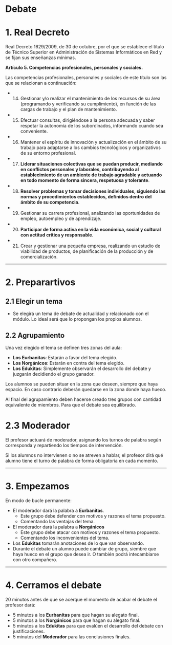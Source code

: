 
# Debate

# 1. Real Decreto

Real Decreto 1629/2009, de 30 de octubre, por el que se establece el título de Técnico Superior en Administración de Sistemas Informáticos en Red y se fijan sus enseñanzas mínimas.

**Artículo 5. Competencias profesionales, personales y sociales.**

Las competencias profesionales, personales y sociales de este título son las que se relacionan a continuación:

* 14. Gestionar y/o realizar el mantenimiento de los recursos de su área (programando y verificando su cumplimiento), en función de las cargas de trabajo y el plan de mantenimiento.
* 15. Efectuar consultas, dirigiéndose a la persona adecuada y saber respetar la autonomía de los subordinados, informando cuando sea conveniente.
* 16. Mantener el espíritu de innovación y actualización en el ámbito de su trabajo para adaptarse a los cambios tecnológicos y organizativos de su entorno profesional.
* 17. **Liderar situaciones colectivas que se puedan producir, mediando en conflictos personales y laborales, contribuyendo al establecimiento de un ambiente de trabajo agradable y actuando en todo momento de forma sincera, respetuosa y tolerante**.
* 18. **Resolver problemas y tomar decisiones individuales, siguiendo las normas y procedimientos establecidos, definidos dentro del ámbito de su competencia**.
* 19. Gestionar su carrera profesional, analizando las oportunidades de empleo, autoempleo y de aprendizaje.
* 20. **Participar de forma activa en la vida económica, social y cultural con actitud crítica y responsable**.
* 21. Crear y gestionar una pequeña empresa, realizando un estudio de viabilidad de productos, de planificación de la producción y de comercialización.

---

# 2. Preparartivos

## 2.1 Elegir un tema

* Se elegirá un tema de debate de actualidad y relacionado con el módulo.
Lo ideal será que lo propongan los propios alumnos.

## 2.2 Agrupamiento

Una vez elegido el tema se definen tres zonas del aula:
* **Los Eurbanitas**: Estarán a favor del tema elegido.
* **Los Norgánicos**: Estarán en contra del tema elegido.
* **Los Edukitas**: Simplemente observarán el desarrollo del debate y juzgarán decidiendo el grupo ganador.

Los alumnos se pueden situar en la zona que deseen, siempre que haya
espacio. En caso contrario deberán quedarse en la zona donde haya hueco.

Al final del agrupamiento deben hacerse creado tres grupos con cantidad equivalente de miembros. Para que el debate sea equilibrado.

# 2.3 Moderador

El profesor actuará de moderador, asignando los turnos de palabra según corresponda y repartiendo los tiempos de intervención.

Si los alumnos no intervienen o no se atreven a hablar, el profesor dirá qué alumno tiene el turno de palabra de forma obligatoria en cada momento.

---

# 3. Empezamos

En modo de bucle permanente:
* El moderador dará la palabra a **Eurbanitas**.
    * Este grupo debe defender con motivos y razones el tema propuesto.
    * Comentando las ventajas del tema.
* El moderador dará la palabra a **Norgánicos**
    * Este grupo debe atacar con motivos y razones el tema propuesto.
    * Comentando los inconvenientes del tema.
* Los **Edukitas** tomarán anotaciones de lo que van observando.
* Durante el debate un alumno puede cambiar de grupo, siembre que
haya hueco en el grupo que desea ir. O también podrá intecambiarse
con otro compañero.

---

# 4. Cerramos el debate

20 minutos antes de que se acerque el momento de acabar el debate el profesor dará:
* 5 minutos a los **Eurbanitas** para que hagan su alegato final.
* 5 minutos a los **Norgánicos** para que hagan su alegato final.
* 5 minutos a los **Edukitas** para que evalúen el desarrollo del debate con justificaciones.
* 5 minutos del **Moderador** para las conclusiones finales.
